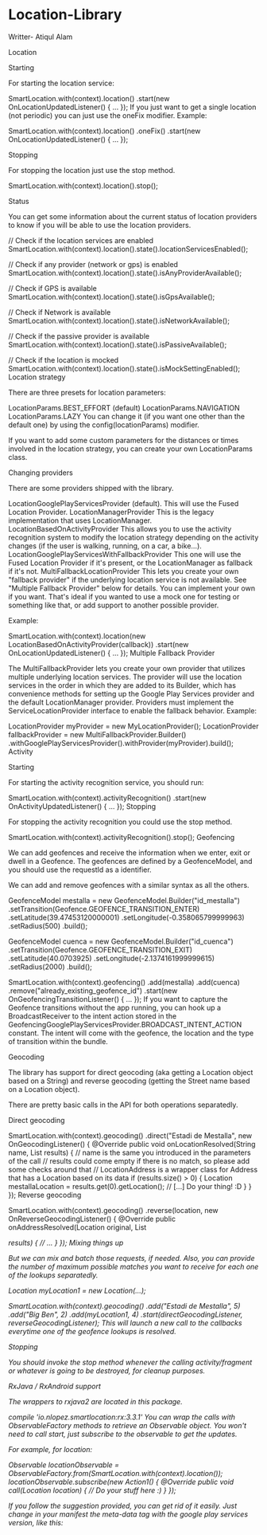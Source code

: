 # Location-Library

Writter- Atiqul Alam


Location

Starting

For starting the location service:

SmartLocation.with(context).location()
    .start(new OnLocationUpdatedListener() { ... });
If you just want to get a single location (not periodic) you can just use the oneFix modifier. Example:


SmartLocation.with(context).location()
    .oneFix()
    .start(new OnLocationUpdatedListener() { ... });
    
    
    
    
Stopping

For stopping the location just use the stop method.



SmartLocation.with(context).location().stop();



Status

You can get some information about the current status of location providers to know if you will be able to use the location providers.

// Check if the location services are enabled
SmartLocation.with(context).location().state().locationServicesEnabled();

// Check if any provider (network or gps) is enabled
SmartLocation.with(context).location().state().isAnyProviderAvailable();

// Check if GPS is available
SmartLocation.with(context).location().state().isGpsAvailable();

// Check if Network is available
SmartLocation.with(context).location().state().isNetworkAvailable();

// Check if the passive provider is available
SmartLocation.with(context).location().state().isPassiveAvailable();

// Check if the location is mocked
SmartLocation.with(context).location().state().isMockSettingEnabled();
Location strategy

There are three presets for location parameters:

LocationParams.BEST_EFFORT (default)
LocationParams.NAVIGATION
LocationParams.LAZY
You can change it (if you want one other than the default one) by using the config(locationParams) modifier.

If you want to add some custom parameters for the distances or times involved in the location strategy, you can create your own LocationParams class.

Changing providers

There are some providers shipped with the library.

LocationGooglePlayServicesProvider (default). This will use the Fused Location Provider.
LocationManagerProvider This is the legacy implementation that uses LocationManager.
LocationBasedOnActivityProvider This allows you to use the activity recognition system to modify the location strategy depending on the activity changes (if the user is walking, running, on a car, a bike...).
LocationGooglePlayServicesWithFallbackProvider This one will use the Fused Location Provider if it's present, or the LocationManager as fallback if it's not.
MultiFallbackLocationProvider This lets you create your own "fallback provider" if the underlying location service is not available. See "Multiple Fallback Provider" below for details.
You can implement your own if you want. That's ideal if you wanted to use a mock one for testing or something like that, or add support to another possible provider.

Example:

SmartLocation.with(context).location(new LocationBasedOnActivityProvider(callback))
    .start(new OnLocationUpdatedListener() { ... });
Multiple Fallback Provider

The MultiFallbackProvider lets you create your own provider that utilizes multiple underlying location services. The provider will use the location services in the order in which they are added to its Builder, which has convenience methods for setting up the Google Play Services provider and the default LocationManager provider. Providers must implement the ServiceLocationProvider interface to enable the fallback behavior. Example:

LocationProvider myProvider = new MyLocationProvider();
LocationProvider fallbackProvider = new MultiFallbackProvider.Builder()
    .withGooglePlayServicesProvider().withProvider(myProvider).build();
Activity

Starting

For starting the activity recognition service, you should run:

SmartLocation.with(context).activityRecognition()
    .start(new OnActivityUpdatedListener() { ... });
Stopping

For stopping the activity recognition you could use the stop method.

SmartLocation.with(context).activityRecognition().stop();
Geofencing

We can add geofences and receive the information when we enter, exit or dwell in a Geofence. The geofences are defined by a GeofenceModel, and you should use the requestId as a identifier.

We can add and remove geofences with a similar syntax as all the others.

GeofenceModel mestalla = new GeofenceModel.Builder("id_mestalla")
    .setTransition(Geofence.GEOFENCE_TRANSITION_ENTER)
    .setLatitude(39.47453120000001)
    .setLongitude(-0.358065799999963)
    .setRadius(500)
    .build();

GeofenceModel cuenca = new GeofenceModel.Builder("id_cuenca")
    .setTransition(Geofence.GEOFENCE_TRANSITION_EXIT)
    .setLatitude(40.0703925)
    .setLongitude(-2.1374161999999615)
    .setRadius(2000)
    .build();

SmartLocation.with(context).geofencing()
    .add(mestalla)
    .add(cuenca)
    .remove("already_existing_geofence_id")
    .start(new OnGeofencingTransitionListener() { ... });
If you want to capture the Geofence transitions without the app running, you can hook up a BroadcastReceiver to the intent action stored in the GeofencingGooglePlayServicesProvider.BROADCAST_INTENT_ACTION constant. The intent will come with the geofence, the location and the type of transition within the bundle.

Geocoding

The library has support for direct geocoding (aka getting a Location object based on a String) and reverse geocoding (getting the Street name based on a Location object).

There are pretty basic calls in the API for both operations separatedly.

Direct geocoding

SmartLocation.with(context).geocoding()
    .direct("Estadi de Mestalla", new OnGeocodingListener() {
        @Override
        public void onLocationResolved(String name, List<LocationAddress> results) {
            // name is the same you introduced in the parameters of the call
            // results could come empty if there is no match, so please add some checks around that
            // LocationAddress is a wrapper class for Address that has a Location based on its data
            if (results.size() > 0) {
            	Location mestallaLocation = results.get(0).getLocation();
            	// [...] Do your thing! :D
            }
        }
    });
Reverse geocoding

SmartLocation.with(context).geocoding()
    .reverse(location, new OnReverseGeocodingListener() {
        @Override
        public onAddressResolved(Location original, List<Address> results) {
            // ...
        }
    });
Mixing things up

But we can mix and batch those requests, if needed. Also, you can provide the number of maximum possible matches you want to receive for each one of the lookups separatedly.

Location myLocation1 = new Location(...);

SmartLocation.with(context).geocoding()
    .add("Estadi de Mestalla", 5)
    .add("Big Ben", 2)
    .add(myLocation1, 4)
    .start(directGeocodingListener, reverseGeocodingListener);
This will launch a new call to the callbacks everytime one of the geofence lookups is resolved.

Stopping

You should invoke the stop method whenever the calling activity/fragment or whatever is going to be destroyed, for cleanup purposes.

RxJava / RxAndroid support

The wrappers to rxjava2 are located in this package.

compile 'io.nlopez.smartlocation:rx:3.3.1'
You can wrap the calls with ObservableFactory methods to retrieve an Observable object. You won't need to call start, just subscribe to the observable to get the updates.

For example, for location:

Observable<Location> locationObservable = ObservableFactory.from(SmartLocation.with(context).location());
locationObservable.subscribe(new Action1<Location>() {
    @Override
    public void call(Location location) {
        // Do your stuff here :)
    }
});




If you follow the suggestion provided, you can get rid of it easily. Just change in your manifest the meta-data tag with the google play services version, like this:

<meta-data tools:replace="android:value" android:name="com.google.android.gms.version" android:value="@integer/google_play_services_version" />
